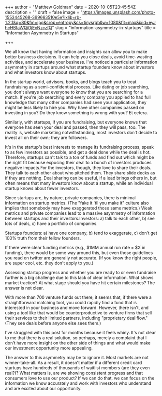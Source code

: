 +++
author = "Matthew Goldman"
date = 2020-10-05T23:45:54Z
description = ""
draft = false
image = "https://images.unsplash.com/photo-1553445268-399663510e5e?ixlib=rb-1.2.1&q=80&fm=jpg&crop=entropy&cs=tinysrgb&w=1080&fit=max&ixid=eyJhcHBfaWQiOjExNzczfQ"
slug = "information-asymmetry-in-startups"
title = "Information Asymmetry in Startups"

+++


We all know that having information and insights can allow you to make better business decisions. It can help you close deals, avoid time-wasting activities, and accelerate your business. I've noticed a particular information asymmetry in startups around what startup founders know about investors and what investors know about startups.

In the startup world, advisors, books, and blogs teach you to treat fundraising as a semi-confidential process. Like dating or job searching, you don't always want everyone to know that you are searching for a match. If you're job searching and every company you applied to had full knowledge that many other companies had seen your application, they might be less likely to hire you. Why have other companies passed on investing in you? Do they know something is wrong with you? Et cetera.

Similarly, with startups, if you are fundraising, but everyone knows that everyone has seen your deal and passed, then they will pass, too. The reality is, website marketing notwithstanding, most investors don't decide to invest all on their own; they are followers.

It's in the startup's best interests to manage its fundraising process, speak to as few investors as possible, and get a deal done while the deal is hot. Therefore, startups can't talk to a ton of funds and find out which might be the right fit because exposing their deal to a bunch of investors produces negative impacts.For the investors, though, they love to share their deals. They talk to each other about who pitched them. They share slide decks as if they are nothing. Deal sharing can be useful, if a lead brings others in, but often means that many investors know about a startup, while an individual startup knows about fewer investors.

Since startups are, by nature, private companies, there is minimal information on startup metrics. (The "fake it 'til you make it" culture also implies that somebody may have exaggerated those same metrics.) Weak metrics and private companies lead to a massive asymmetry of information between startups and their investors.Investors: a) talk to each other, b) see lots of deals, c) have a portfolio of companies.

Startups founders: a) have one company, b) tend to exaggerate, c) don't get 100% truth from their fellow founders.

If there were clear funding metrics (e.g., $1MM annual run rate = $X in funding), there would be some way around this, but even those guidelines you read on twitter are generally not accurate. (If you know the right people, are super cool, etc. they don't apply to you.)

Assessing startup progress and whether you are ready to or even fundraise further is a big challenge due to this lack of clear information. What shows market traction? At what stage should you have hit certain milestones? The answer is not clear.

With more than 700 venture funds out there, it seems that, if there were a straightforward matching tool, you could rapidly find a fund that is interested in your business and move forward. However, there isn't, and using a tool like that would be counterproductive to venture firms that sell their services to their limited partners, including "proprietary deal flow." (They see deals before anyone else sees them.)

I've struggled with this post for months because it feels whiny. It's not clear to me that there is a real solution, so perhaps, merely a complaint that I don't have more insight on the other side of things and what would make our investment opportunity more appealing.

The answer to this asymmetry may be to ignore it. Most markets are not winner-take-all. As a result, it doesn't matter if a different credit card startups have hundreds of thousands of waitlist members (are they even real?)? What matters is, are we showing consistent progress and that consumers love to use our product? If we can do that, we can focus on the information we know accurately and work with investors who understand and are excited about our opportunity.

